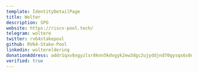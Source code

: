 ```yaml
---
template: IdentityDetailPage
title: Wolter
description: SPO
website: https://riscv-pool.tech/
telegram: woltere
twitter: rv64stakepool
github: RV64-Stake-Pool
linkedin: woltereldering
donationAddress: addr1qxv8xgyzlsr8knn5kdvgyk2ew3dgc2ujyddjnd70qysqs6s0uly62xhrax3vewz2s8799ecdpsnjspguemp8lgler7vqrvyjxr
verified: true
---
```

